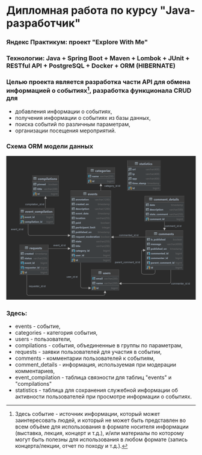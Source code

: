 # Дипломная работа по курсу "Java-разработчик"
### Яндекс Практикум: проект "Explore With Me"
### Технологии: Java + Spring Boot + Maven + Lombok + JUnit + RESTful API + PostgreSQL + Docker +    ORM (HIBERNATE)
### Целью проекта является разработка части API для обмена информацией о событиях[^1], разработка функционала CRUD для 
- добавления информации о событиях, 
- получения информации о событиях из базы данных,
- поиска событий по различным параметрам,
- организации посещения мероприятий.
 [^1]: Здесь событие - источник информации, который может заинтересовать людей, и который не может быть представлен во всем объёме для использования в формате носителя информации (выставка, лекция, концерт и т.д.), и/или материалы по которому могут быть полезны для использования в любом формате (запись концерта/лекции, отчет по походу и т.д.).

### Схема ORM модели данных
![Схема ORM модели данных](/orm_schema.png)

### Здесь:
- events - событие,
- categories - категория события,
- users - пользователи,
- compilations - события, объединенные в группы по параметрам,
- requests - заявки пользователей для участия в событии,
- comments - комментарии пользователей к событиям,
- comment_details - информация, используемая при модерации комментариев,
- event_compilation - таблица связности для таблиц "events" и "compilations"
- statistics - таблица для сохранения служебной информации об активности пользователей при просмотре информации о событиях.
